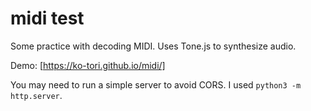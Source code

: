 # midi test

Some practice with decoding MIDI. Uses Tone.js to synthesize audio.

Demo: [https://ko-tori.github.io/midi/]

You may need to run a simple server to avoid CORS. I used `python3 -m http.server`.
